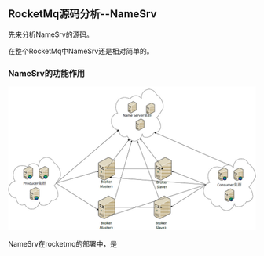 ## RocketMq源码分析--NameSrv

先来分析NameSrv的源码。

在整个RocketMq中NameSrv还是相对简单的。

### NameSrv的功能作用

![](RocketMq源码分析--NameSrv.assets/RocketMQ角色.jpg)

NameSrv在rocketmq的部署中，是